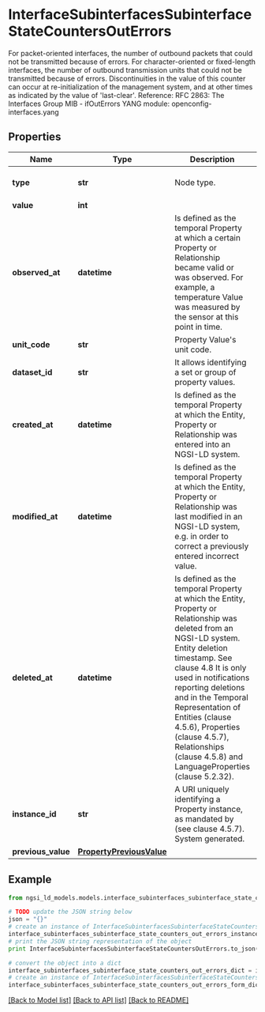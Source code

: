 # InterfaceSubinterfacesSubinterfaceStateCountersOutErrors

For packet-oriented interfaces, the number of outbound packets that could not be transmitted because of errors. For character-oriented or fixed-length interfaces, the number of outbound transmission units that could not be transmitted because of errors.  Discontinuities in the value of this counter can occur at re-initialization of the management system, and at other times as indicated by the value of 'last-clear'.  Reference: RFC 2863: The Interfaces Group MIB - ifOutErrors  YANG module: openconfig-interfaces.yang 

## Properties

Name | Type | Description | Notes
------------ | ------------- | ------------- | -------------
**type** | **str** | Node type.  | [optional] [default to 'Property']
**value** | **int** |  | 
**observed_at** | **datetime** | Is defined as the temporal Property at which a certain Property or Relationship became valid or was observed. For example, a temperature Value was measured by the sensor at this point in time.  | [optional] 
**unit_code** | **str** | Property Value&#39;s unit code.  | [optional] 
**dataset_id** | **str** | It allows identifying a set or group of property values.  | [optional] 
**created_at** | **datetime** | Is defined as the temporal Property at which the Entity, Property or Relationship was entered into an NGSI-LD system.  | [optional] [readonly] 
**modified_at** | **datetime** | Is defined as the temporal Property at which the Entity, Property or Relationship was last modified in an NGSI-LD system, e.g. in order to correct a previously entered incorrect value.  | [optional] [readonly] 
**deleted_at** | **datetime** | Is defined as the temporal Property at which the Entity, Property or Relationship was deleted from an NGSI-LD system.  Entity deletion timestamp. See clause 4.8 It is only used in notifications reporting deletions and in the Temporal Representation of Entities (clause 4.5.6), Properties (clause 4.5.7), Relationships (clause 4.5.8) and LanguageProperties (clause 5.2.32).  | [optional] [readonly] 
**instance_id** | **str** | A URI uniquely identifying a Property instance, as mandated by (see clause 4.5.7). System generated.  | [optional] [readonly] 
**previous_value** | [**PropertyPreviousValue**](PropertyPreviousValue.md) |  | [optional] 

## Example

```python
from ngsi_ld_models.models.interface_subinterfaces_subinterface_state_counters_out_errors import InterfaceSubinterfacesSubinterfaceStateCountersOutErrors

# TODO update the JSON string below
json = "{}"
# create an instance of InterfaceSubinterfacesSubinterfaceStateCountersOutErrors from a JSON string
interface_subinterfaces_subinterface_state_counters_out_errors_instance = InterfaceSubinterfacesSubinterfaceStateCountersOutErrors.from_json(json)
# print the JSON string representation of the object
print InterfaceSubinterfacesSubinterfaceStateCountersOutErrors.to_json()

# convert the object into a dict
interface_subinterfaces_subinterface_state_counters_out_errors_dict = interface_subinterfaces_subinterface_state_counters_out_errors_instance.to_dict()
# create an instance of InterfaceSubinterfacesSubinterfaceStateCountersOutErrors from a dict
interface_subinterfaces_subinterface_state_counters_out_errors_form_dict = interface_subinterfaces_subinterface_state_counters_out_errors.from_dict(interface_subinterfaces_subinterface_state_counters_out_errors_dict)
```
[[Back to Model list]](../README.md#documentation-for-models) [[Back to API list]](../README.md#documentation-for-api-endpoints) [[Back to README]](../README.md)


